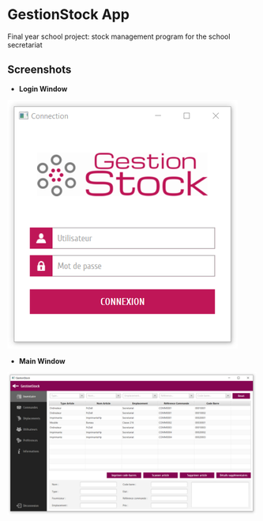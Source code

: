 # GestionStock App

Final year school project: stock management program for the school secretariat

## Screenshots

- **Login Window**

![GestionStock - screenshot](screenshots/login.PNG)

- **Main Window**

![GestionStock - screenshot](screenshots/main.PNG)